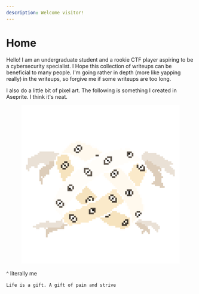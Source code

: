 ```yaml
---
description: Welcome visitor!
---
```


# Home

Hello! I am an undergraduate student and a rookie CTF player aspiring to be a cybersecurity specialist. I Hope this collection of writeups can be beneficial to many people. I'm going rather in depth (more like yapping really) in the writeups, so forgive me if some writeups are too long.

I also do a little bit of pixel art. The following is something I created in Aseprite. I think it's neat.

<figure><img src=".gitbook/assets/Thrones-wings.png" alt=""><figcaption></figcaption></figure>

^ literally me



```
Life is a gift. A gift of pain and strive
```

